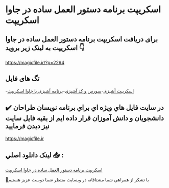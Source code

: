 # اسکریپت برنامه دستور العمل ساده در جاوا اسکریپت

## برای دریافت اسکریپت برنامه دستور العمل ساده در جاوا اسکریپت به لینک زیر بروید 👇

https://magicfile.ir/?p=2294

## تگ های فایل

-[اسکریپت آشپزی](https://magicfile.ir/product/%d8%a7%d8%b3%da%a9%d8%b1%db%8c%d9%be%d8%aa-%d8%a8%d8%b1%d9%86%d8%a7%d9%85%d9%87-%d8%af%d8%b3%d8%aa%d9%88%d8%b1-%d8%a7%d9%84%d8%b9%d9%85%d9%84-%d8%b3%d8%a7%d8%af%d9%87-%d8%af%d8%b1%d8%ac%d8%a7%d9%88%d8%a7-%d8%a7%d8%b3%da%a9%d8%b1%d9%8a%d9%be%d8%aa/)-[سورس و کد آشپزی](https://magicfile.ir/product/%d8%a7%d8%b3%da%a9%d8%b1%db%8c%d9%be%d8%aa-%d8%a8%d8%b1%d9%86%d8%a7%d9%85%d9%87-%d8%af%d8%b3%d8%aa%d9%88%d8%b1-%d8%a7%d9%84%d8%b9%d9%85%d9%84-%d8%b3%d8%a7%d8%af%d9%87-%d8%af%d8%b1%d8%ac%d8%a7%d9%88%d8%a7-%d8%a7%d8%b3%da%a9%d8%b1%d9%8a%d9%be%d8%aa/)-[برنامه آشپزی با جاوا اسکریپت](https://magicfile.ir/product/%d8%a7%d8%b3%da%a9%d8%b1%db%8c%d9%be%d8%aa-%d8%a8%d8%b1%d9%86%d8%a7%d9%85%d9%87-%d8%af%d8%b3%d8%aa%d9%88%d8%b1-%d8%a7%d9%84%d8%b9%d9%85%d9%84-%d8%b3%d8%a7%d8%af%d9%87-%d8%af%d8%b1%d8%ac%d8%a7%d9%88%d8%a7-%d8%a7%d8%b3%da%a9%d8%b1%d9%8a%d9%be%d8%aa/)

## ✔️ در سايت فايل هاي ويژه اي براي برنامه نويسان طراحان دانشجويان و دانش آموزان قرار داده ايم از بقيه فايل سايت نيز ديدن فرماييد

https://magicfile.ir


## لينک دانلود اصلي 📥 :

[اسکریپت برنامه دستور العمل ساده در جاوا اسکریپت](https://magicfile.ir/product/%d8%a7%d8%b3%da%a9%d8%b1%db%8c%d9%be%d8%aa-%d8%a8%d8%b1%d9%86%d8%a7%d9%85%d9%87-%d8%af%d8%b3%d8%aa%d9%88%d8%b1-%d8%a7%d9%84%d8%b9%d9%85%d9%84-%d8%b3%d8%a7%d8%af%d9%87-%d8%af%d8%b1%d8%ac%d8%a7%d9%88%d8%a7-%d8%a7%d8%b3%da%a9%d8%b1%d9%8a%d9%be%d8%aa/) 


🙏با تشکر از همراهي شما مشتاقانه در وبسایت منتظر شما دوست عزیز هستیم

